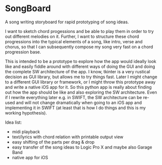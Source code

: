 # SongBoard
A song writing storyboard for rapid prototyping of song ideas.

I want to sketch chord progessions and be able to play them in order to try out different melodies on it. Further, I want to structure these chord progressions into the typical elements of a song, like intro, verse and chorus, so that I can subsequently compose my song very fast on a chord progression base. 

This is intended to be a prototype to explore how the app would ideally look like and easily fiddle around with different ways of doing the GUI and doing the complete SW architecture of the app. I know, tkinter is a very rustical decision as GUI library, but allows me to try things fast. Later I might change to a different GUI library or framework, or I might throw this prototype away and write a native iOS app for it. So this python app is really about finding out how the app should be like and also exploring the SW architecture. Even if I rewrite everything later e.g. in SWIFT, the SW architecture can be re-used and will not change dramatically when going to an iOS app and implementing it in SWIFT (at least that is how I do things and this is my working hypothesis).

Idea list:
- midi playback
- text/lyrics with chord relation with printable output view
- easy shifting of the parts per drag & drop
- easy transfer of the song ideas to Logic Pro X and maybe also Garage Band
- native app for iOS

